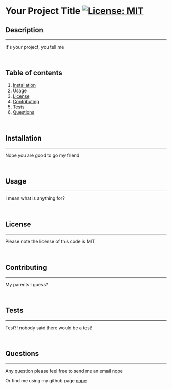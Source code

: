 # **Your Project Title** [![License: MIT](https://img.shields.io/badge/License-MIT-yellow.svg)](https://opensource.org/licenses/MIT)

## Description 

---

<p> It's your project, you tell me<p>
<br>

## Table of contents
1. [Installation](#installation)
2. [Usage](#usage)
3. [License](#license)
4. [Contributing](#contributing)
5. [Tests](#tests)
6. [Questions](#questions)
<br>

## Installation <a id="installation"></a> 

---

<p> Nope you are good to go my friend<p>
<br>

## Usage <a id="usage"></a> 

---

<p> I mean what is anything for?<p>
<br>

## License <a id="license"></a> 

---

<p>Please note the license of this code is MIT<p>
<br>

## Contributing <a id="contributing"></a> 

---

<p> My parents I guess?<p>
<br>

## Tests <a id="tests"></a> 

---

<p> Test?! nobody said there would be a test!<p>
<br>

## Questions <a id="questions"></a> 

---

<p>Any question please feel free to send me an email nope

<p>Or find me using my github page <a href="https://github.com/nope">nope</a></p>